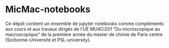# MicMac-notebooks

Ce dépôt contient un ensemble de jupyter notebooks comme compléments aux cours et aux travaux dirigés de l'UE MU4Ci201 "Du microscopique au macroscopique" de la première année du master de chimie de Paris centre (Sorbonne-Université et PSL-university).
